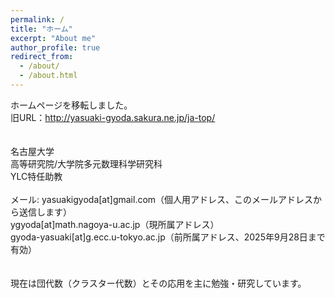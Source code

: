 ```yaml
---
permalink: /
title: "ホーム"
excerpt: "About me"
author_profile: true
redirect_from: 
  - /about/
  - /about.html
---
```

ホームページを移転しました。<br>
旧URL：http://yasuaki-gyoda.sakura.ne.jp/ja-top/<br>
<br><br>
名古屋大学<br>
高等研究院/大学院多元数理科学研究科<br>
YLC特任助教<br>
<br>
メール: 
yasuakigyoda[at]gmail.com（個人用アドレス、このメールアドレスから送信します）<br>
ygyoda[at]math.nagoya-u.ac.jp（現所属アドレス）<br>
gyoda-yasuaki[at]g.ecc.u-tokyo.ac.jp（前所属アドレス、2025年9月28日まで有効）<br>
<br>
<br>
現在は団代数（クラスター代数）とその応用を主に勉強・研究しています。
